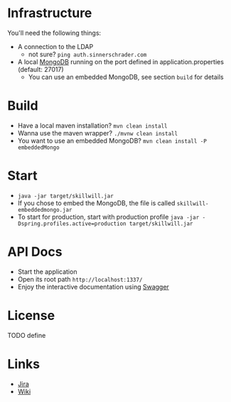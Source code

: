 # Infrastructure
You'll need the following things:
* A connection to the LDAP
  * not sure? ```ping auth.sinnerschrader.com```
* A local [MongoDB](https://www.mongodb.com/) running on the port defined in application.properties (default: 27017)
  * You can use an embedded MongoDB, see section `build` for details

# Build
* Have a local maven installation? `mvn clean install`
* Wanna use the maven wrapper? `./mvnw clean install`
* You want to use an embedded MongoDB? `mvn clean install -P embeddedMongo`

# Start
* `java -jar target/skillwill.jar`
* If you chose to embed the MongoDB, the file is called `skillwill-embeddedmongo.jar`
* To start for production, start with production profile `java -jar -Dspring.profiles.active=production target/skillwill.jar`

# API Docs
* Start the application
* Open its root path `http://localhost:1337/`
* Enjoy the interactive documentation using [Swagger](http://swagger.io/)

# License
TODO define

# Links
* [Jira](https://jira.sinnerschrader.com/secure/RapidBoard.jspa?rapidView=425)
* [Wiki](https://wiki.sinnerschrader.com/display/flowteam/SkillWill+-+Technisches)
